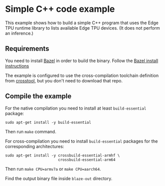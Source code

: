 # Simple C++ code example

This example shows how to build a simple C++ program that uses the Edge TPU
runtime library to lists available Edge TPU devices. (It does not perform an
inference.)

## Requirements

You need to install [Bazel](https://bazel.build/) in order to build the binary.
Follow the [Bazel install
instructions](https://docs.bazel.build/versions/master/install.html)

The example is configured to use the cross-compilation toolchain definition from
[crosstool](https://github.com/google-coral/crosstool), but you don't need
to download that repo.

## Compile the example

For the native compilation you need to install at least `build-essential`
package:

```
sudo apt-get install -y build-essential
```

Then run `make` command.

For cross-compilation you need to install `build-essential` packages for
the corresponding architectures:

```
sudo apt-get install -y crossbuild-essential-armhf \
                        crossbuild-essential-arm64
```

Then run `make CPU=armv7a` or `make CPU=aarch64`.

Find the output binary file inside `blaze-out` directory.
